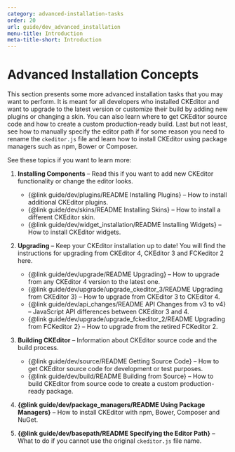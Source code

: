 ```yaml
---
category: advanced-installation-tasks
order: 20
url: guide/dev_advanced_installation
menu-title: Introduction
meta-title-short: Introduction
---
```

<!--
Copyright (c) 2003-2019, CKSource - Frederico Knabben. All rights reserved.
For licensing, see LICENSE.md.
-->

# Advanced Installation Concepts

This section presents some more advanced installation tasks that you may want to perform. It is meant for all developers who installed CKEditor and want to upgrade to the latest version or customize their build by adding new plugins or changing a skin. You can also learn where to get CKEditor source code and how to create a custom production-ready build. Last but not least, see how to manually specify the editor path if for some reason you need to rename the `ckeditor.js` file and learn how to install CKEditor using package managers such as npm, Bower or Composer.

See these topics if you want to learn more:

1. **Installing Components** &ndash; Read this if you want to add new CKEditor functionality or change the editor looks.

	* {@link guide/dev/plugins/README Installing Plugins} &ndash; How to install additional CKEditor plugins.
	* {@link guide/dev/skins/README Installing Skins} &ndash; How to install a different CKEditor skin.
	* {@link guide/dev/widget_installation/README Installing Widgets} &ndash; How to install CKEditor widgets.

2. **Upgrading** &ndash; Keep your CKEditor installation up to date! You will find the instructions for upgrading from CKEditor 4, CKEditor 3 and FCKeditor 2 here.

	* {@link guide/dev/upgrade/README Upgrading} &ndash; How to upgrade from any CKEditor 4 version to the latest one.
	* {@link guide/dev/upgrade/upgrade_ckeditor_3/README Upgrading from CKEditor 3} &ndash; How to upgrade from CKEditor 3 to CKEditor 4.
	* {@link guide/dev/api_changes/README API Changes from v3 to v4} &ndash; JavaScript API differences between CKEditor 3 and 4.
	* {@link guide/dev/upgrade/upgrade_fckeditor_2/README Upgrading from FCKeditor 2} &ndash; How to upgrade from the retired FCKeditor 2.

3. **Building CKEditor** &ndash; Information about CKEditor source code and the build process.

	* {@link guide/dev/source/README Getting Source Code} &ndash; How to get CKEditor source code for development or test purposes.
	* {@link guide/dev/build/README Building from Source} &ndash; How to build CKEditor from source code to create a custom production-ready package.

4. **{@link guide/dev/package_managers/README Using Package Managers}** &ndash; How to install CKEditor with npm, Bower, Composer and NuGet.

5. **{@link guide/dev/basepath/README Specifying the Editor Path}** &ndash; What to do if you cannot use the original `ckeditor.js` file name.
